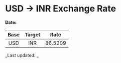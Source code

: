 # USD → INR Exchange Rate

**Date:** 

| Base | Target | Rate  |
|:----:|:------:|:-----:|
| USD  | INR    | 86.5209 |

_Last updated: _